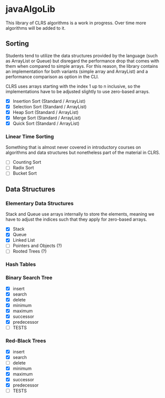 # javaAlgoLib
This library of CLRS algorithms is a work in progress. Over time more algorithms will be added to it. 

## Sorting

Students tend to utilize the data structures provided by the language (such as ArrayList or Queue) but disregard the 
performance drop that comes with them when compared to simple arrays. For this reason, the library contains an 
implementation for both variants (simple array and ArrayList) and a performance comparison as option in the CLI. 

CLRS uses arrays starting with the index 1 up to n inclusive, so the implementations have to be adjusted slightly to 
use zero-based arrays. 

- [x]  Insertion Sort (Standard / ArrayList)
- [x]  Selection Sort (Standard / ArrayList)
- [x]  Heap Sort (Standard / ArrayList)
- [x]  Merge Sort (Standard / ArrayList)
- [x]  Quick Sort (Standard / ArrayList)

### Linear Time Sorting

Something that is almost never covered in introductory courses on algorithms and data structures but nonetheless part 
of the material in CLRS.  

- [ ] Counting Sort
- [ ] Radix Sort
- [ ] Bucket Sort

## Data Structures

### Elementary Data Structures

Stack and Queue use arrays internally to store the elements, meaning we have to adjust the indices such that they apply 
for zero-based arrays.  

- [x] Stack
- [x] Queue
- [x] Linked List
- [ ] Pointers and Objects (?)
- [ ] Rooted Trees (?)

### Hash Tables

### Binary Search Tree

- [x] insert
- [x] search 
- [x] delete
- [x] minimum
- [x] maximum
- [x] successor
- [x] predecessor
- [ ] TESTS

### Red-Black Trees

- [x] insert
- [x] search
- [ ] delete
- [x] minimum
- [x] maximum
- [x] successor
- [x] predecessor
- [ ] TESTS